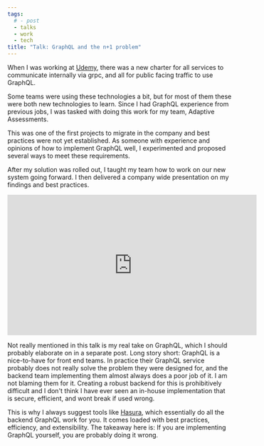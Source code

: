 ```yaml
---
tags:
  # - post
  - talks
  - work
  - tech
title: "Talk: GraphQL and the n+1 problem"
---
```

When I was working at [Udemy](https://www.udemy.com/), there was a new charter for all services to communicate internally via grpc, and all for public facing traffic to use GraphQL.

Some teams were using these technologies a bit, but for most of them these were both new technologies to learn. Since I had GraphQL experience from previous jobs, I was tasked with doing this work for my team, Adaptive Assessments.

This was one of the first projects to migrate in the company and best practices were not yet established. As someone with experience and opinions of how to implement GraphQL well, I experimented and proposed several ways to meet these requirements.

After my solution was rolled out, I taught my team how to work on our new system going forward. I then delivered a company wide presentation on my findings and best practices.

<div class="youtube-video">
  <iframe width="560" height="315" src="https://www.youtube.com/embed/LE6tHglPPXk?si=PVUpuJDZWnFSb5ps" title="YouTube video player" frameborder="0" allow="accelerometer; autoplay; clipboard-write; encrypted-media; gyroscope; picture-in-picture; web-share" referrerpolicy="strict-origin-when-cross-origin" allowfullscreen></iframe>
</div>


Not really mentioned in this talk is my real take on GraphQL, which I should probably elaborate on in a separate post. Long story short: GraphQL is a nice-to-have for front end teams. In practice their GraphQL service probably does not really solve the problem they were designed for, and the backend team implementing them almost always does a poor job of it. I am not blaming them for it. Creating a robust backend for this is prohibitively difficult and I don't think I have ever seen an in-house implementation that is secure, efficient, and wont break if used wrong.

This is why I always suggest tools like [Hasura](https://hasura.io/), which essentially do all the backend GraphQL work for you. It comes loaded with best practices, efficiency, and extensibility. The takeaway here is: If you are implementing GraphQL yourself, you are probably doing it wrong.
